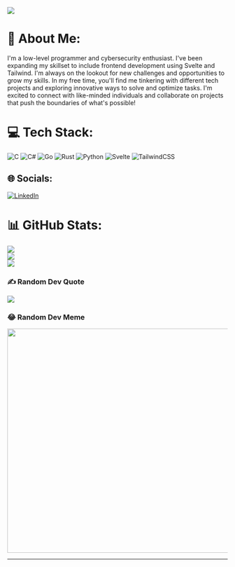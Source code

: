 [![](https://visitcount.itsvg.in/api?id=rahulviveknair&icon=0&color=0)](https://visitcount.itsvg.in)
# 💫 About Me:
I'm a low-level programmer and cybersecurity enthusiast. I've been expanding my skillset to include frontend development using Svelte and Tailwind. I'm always on the lookout for new challenges and opportunities to grow my skills. In my free time, you'll find me tinkering with different tech projects and exploring innovative ways to solve and optimize tasks. I'm excited to connect with like-minded individuals and collaborate on projects that push the boundaries of what's possible!

# 💻 Tech Stack:
![C](https://img.shields.io/badge/c-%2300599C.svg?style=for-the-badge&logo=c&logoColor=white) ![C#](https://img.shields.io/badge/c%23-%23239120.svg?style=for-the-badge&logo=c-sharp&logoColor=white) ![Go](https://img.shields.io/badge/go-%2300ADD8.svg?style=for-the-badge&logo=go&logoColor=white) ![Rust](https://img.shields.io/badge/rust-%23000000.svg?style=for-the-badge&logo=rust&logoColor=white) ![Python](https://img.shields.io/badge/python-3670A0?style=for-the-badge&logo=python&logoColor=ffdd54) ![Svelte](https://img.shields.io/badge/svelte-%23f1413d.svg?style=for-the-badge&logo=svelte&logoColor=white) ![TailwindCSS](https://img.shields.io/badge/tailwindcss-%2338B2AC.svg?style=for-the-badge&logo=tailwind-css&logoColor=white)

## 🌐 Socials:
[![LinkedIn](https://img.shields.io/badge/LinkedIn-%230077B5.svg?logo=linkedin&logoColor=white)](https://linkedin.com/in/rahul-vivek-nair-334806160) 


# 📊 GitHub Stats:
![](https://github-readme-stats.vercel.app/api?username=rahulviveknair&theme=dark&hide_border=false&include_all_commits=false&count_private=false)<br/>
![](https://github-readme-streak-stats.herokuapp.com/?user=rahulviveknair&theme=dark&hide_border=false)<br/>
![](https://github-readme-stats.vercel.app/api/top-langs/?username=rahulviveknair&theme=dark&hide_border=false&include_all_commits=false&count_private=false&layout=compact)

### ✍️ Random Dev Quote
![](https://quotes-github-readme.vercel.app/api?type=horizontal&theme=radical)

### 😂 Random Dev Meme
<img src="https://random-memer.herokuapp.com/" width="512px"/>

---


<!-- Proudly created with GPRM ( https://gprm.itsvg.in ) -->
